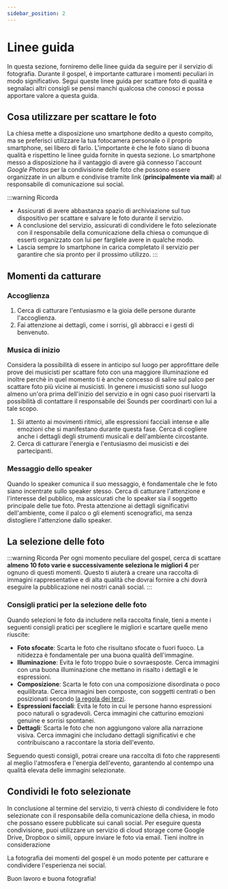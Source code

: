```yaml
---
sidebar_position: 2
---
```


# Linee guida

In questa sezione, forniremo delle linee guida da seguire per il servizio di fotografia. Durante il gospel, è importante catturare i momenti peculiari in modo significativo. Segui queste linee guida per scattare foto di qualità e segnalaci altri consigli se pensi manchi qualcosa che conosci e possa apportare valore a questa guida.

## Cosa utilizzare per scattare le foto

La chiesa mette a disposizione uno smartphone dedito a questo compito, ma se preferisci utilizzare la tua fotocamera personale o il proprio smartphone, sei libero di farlo. L'importante è che le foto siano di buona qualità e rispettino le linee guida fornite in questa sezione.
Lo smartphone messo a disposizione ha il vantaggio di avere già connesso l'account *Google Photos* per la condivisione delle foto che possono essere organizzate in un album e condivise tramite link (**principalmente via mail**) al responsabile di comunicazione sui social.

:::warning Ricorda
- Assicurati di avere abbastanza spazio di archiviazione sul tuo dispositivo per scattare e salvare le foto durante il servizio.
- A conclusione del servizio, assicurati di condividere le foto selezionate con il responsabile della comunicazione della chiesa o comunque di esserti organizzato con lui per fargliele avere in qualche modo.
- Lascia sempre lo smartphone in carica completato il servizio per garantire che sia pronto per il prossimo utilizzo.
:::

## Momenti da catturare
### Accoglienza

1. Cerca di catturare l'entusiasmo e la gioia delle persone durante l'accoglienza.
2. Fai attenzione ai dettagli, come i sorrisi, gli abbracci e i gesti di benvenuto.

### Musica di inizio
Considera la possibilità di essere in anticipo sul luogo per approfittare delle prove dei musicisti per scattare foto con una maggiore illuminazione ed inoltre perchè in quel momento ti è anche concesso di salire sul palco per scattare foto più vicine ai musicisti. 
In genere i musicisti sono sul luogo almeno un'ora prima dell'inizio del servizio e in ogni caso puoi riservarti la possibilità di contattare il responsabile dei Sounds per coordinarti con lui a tale scopo.

1. Sii attento ai movimenti ritmici, alle espressioni facciali intense e alle emozioni che si manifestano durante questa fase. Cerca di cogliere anche i dettagli degli strumenti musicali e dell'ambiente circostante.
2. Cerca di catturare l'energia e l'entusiasmo dei musicisti e dei partecipanti.

### Messaggio dello speaker

Quando lo speaker comunica il suo messaggio, è fondamentale che le foto siano incentrate sullo speaker stesso. Cerca di catturare l'attenzione e l'interesse del pubblico, ma assicurati che lo speaker sia il soggetto principale delle tue foto. Presta attenzione ai dettagli significativi dell'ambiente, come il palco o gli elementi scenografici, ma senza distogliere l'attenzione dallo speaker.

## La selezione delle foto

:::warning Ricorda
Per ogni momento peculiare del gospel, cerca di scattare **almeno 10 foto varie e successivamente seleziona le migliori 4** per ognuno di questi momenti. Questo ti aiuterà a creare una raccolta di immagini rappresentative e di alta qualità che dovrai fornire a chi dovrà eseguire la pubblicazione nei nostri canali social.
:::

### Consigli pratici per la selezione delle foto

Quando selezioni le foto da includere nella raccolta finale, tieni a mente i seguenti consigli pratici per scegliere le migliori e scartare quelle meno riuscite:

- **Foto sfocate**: Scarta le foto che risultano sfocate o fuori fuoco. La nitidezza è fondamentale per una buona qualità dell'immagine.
- **Illuminazione**: Evita le foto troppo buie o sovraesposte. Cerca immagini con una buona illuminazione che mettano in risalto i dettagli e le espressioni.
- **Composizione**: Scarta le foto con una composizione disordinata o poco equilibrata. Cerca immagini ben composte, con soggetti centrati o ben posizionati secondo [la regola dei terzi](https://www.adobe.com/it/creativecloud/photography/discover/rule-of-thirds.html).
- **Espressioni facciali**: Evita le foto in cui le persone hanno espressioni poco naturali o sgradevoli. Cerca immagini che catturino emozioni genuine e sorrisi spontanei.
- **Dettagli**: Scarta le foto che non aggiungono valore alla narrazione visiva. Cerca immagini che includano dettagli significativi e che contribuiscano a raccontare la storia dell'evento.

Seguendo questi consigli, potrai creare una raccolta di foto che rappresenti al meglio l'atmosfera e l'energia dell'evento, garantendo al contempo una qualità elevata delle immagini selezionate.


## Condividi le foto selezionate
In conclusione al termine del servizio, ti verrà chiesto di condividere le foto selezionate con il responsabile della comunicazione della chiesa, in modo che possano essere pubblicate sui canali social.
Per eseguire questa condivisione, puoi utilizzare un servizio di cloud storage come Google Drive, Dropbox o simili, oppure inviare le foto via email. Tieni inoltre in considerazione 


La fotografia dei momenti del gospel è un modo potente per catturare e condividere l'esperienza nei social.

Buon lavoro e buona fotografia!